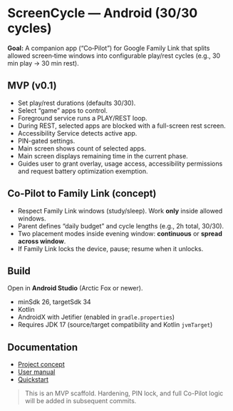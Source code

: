 # ScreenCycle — Android (30/30 cycles)

**Goal:** A companion app (“Co‑Pilot”) for Google Family Link that splits allowed screen‑time windows into configurable play/rest cycles (e.g., 30 min play → 30 min rest).

## MVP (v0.1)
- Set play/rest durations (defaults 30/30).
- Select “game” apps to control.
- Foreground service runs a PLAY/REST loop.
- During REST, selected apps are blocked with a full-screen rest screen.
- Accessibility Service detects active app.
- PIN-gated settings.
- Main screen shows count of selected apps.
- Main screen displays remaining time in the current phase.
- Guides user to grant overlay, usage access, accessibility permissions and request battery optimization exemption.

## Co-Pilot to Family Link (concept)
- Respect Family Link windows (study/sleep). Work **only** inside allowed windows.
- Parent defines “daily budget” and cycle lengths (e.g., 2h total, 30/30).
- Two placement modes inside evening window: **continuous** or **spread across window**.
- If Family Link locks the device, pause; resume when it unlocks.

## Build
Open in **Android Studio** (Arctic Fox or newer).
- minSdk 26, targetSdk 34
- Kotlin
- AndroidX with Jetifier (enabled in `gradle.properties`)
- Requires JDK 17 (source/target compatibility and Kotlin `jvmTarget`)

## Documentation
- [Project concept](CONCEPT.md)
- [User manual](docs/index.md)
- [Quickstart](docs/quickstart.md)

> This is an MVP scaffold. Hardening, PIN lock, and full Co-Pilot logic will be added in subsequent commits.
